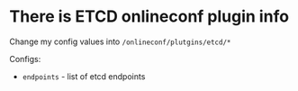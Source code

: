 # There is ETCD onlineconf plugin info

Change my config values into ```/onlineconf/plutgins/etcd/*```

Configs: 
- `endpoints` - list of etcd endpoints